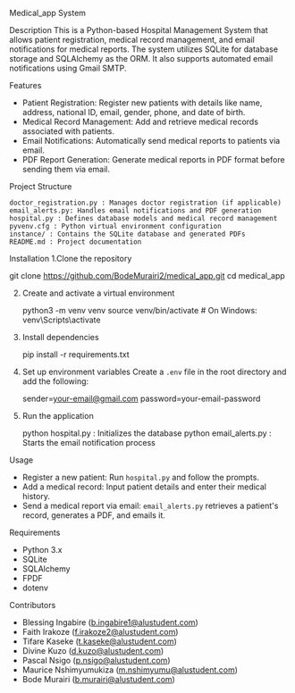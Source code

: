  Medical_app System

Description
This is a Python-based Hospital Management System that allows patient registration, medical record management, and email notifications for medical reports. The system utilizes SQLite for database storage and SQLAlchemy as the ORM. It also supports automated email notifications using Gmail SMTP.

Features
- Patient Registration: Register new patients with details like name, address, national ID, email, gender, phone, and date of birth.
- Medical Record Management: Add and retrieve medical records associated with patients.
- Email Notifications: Automatically send medical reports to patients via email.
- PDF Report Generation: Generate medical reports in PDF format before sending them via email.

 Project Structure

    doctor_registration.py : Manages doctor registration (if applicable)
    email_alerts.py: Handles email notifications and PDF generation
    hospital.py : Defines database models and medical record management
    pyvenv.cfg : Python virtual environment configuration
    instance/ : Contains the SQLite database and generated PDFs
    README.md : Project documentation


Installation
1.Clone the repository
   
   git clone https://github.com/BodeMurairi2/medical_app.git
   cd medical_app
   

2. Create and activate a virtual environment
   
   python3 -m venv venv
   source venv/bin/activate  # On Windows: venv\Scripts\activate


3. Install dependencies

   pip install -r requirements.txt
   

4. Set up environment variables
   Create a `.env` file in the root directory and add the following:

   sender=your-email@gmail.com
   password=your-email-password
   

5. Run the application
   
   python hospital.py : Initializes the database
   python email_alerts.py : Starts the email notification process
   

Usage
- Register a new patient: Run `hospital.py` and follow the prompts.
- Add a medical record: Input patient details and enter their medical history.
- Send a medical report via email: `email_alerts.py` retrieves a patient's record, generates a PDF, and emails it.

Requirements
- Python 3.x
- SQLite
- SQLAlchemy
- FPDF
- dotenv

 
Contributors
- Blessing Ingabire  (b.ingabire1@alustudent.com)
- Faith Irakoze  (f.irakoze2@alustudent.com)
- Tifare Kaseke (t.kaseke@alustudent.com)
- Divine Kuzo (d.kuzo@alustudent.com)
- Pascal Nsigo (p.nsigo@alustudent.com)
- Maurice Nshimyumukiza (m.nshimyumu@alustudent.com)
- Bode Murairi (b.murairi@alustudent.com)




